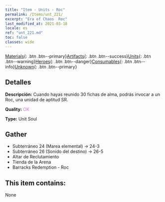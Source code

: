 ```yaml
---
title: "Item - Units - Roc"
permalink: /Items/unt_221/
excerpt: "Era of Chaos  Roc"
last_modified_at: 2021-03-18
locale: es
ref: "unt_221.md"
toc: false
classes: wide
---
```

 [Materials](/es/Items/){: .btn .btn--primary}[Artifacts](/es/Items/Artifacts/){: .btn .btn--success}[Units](/es/Items/Units/){: .btn .btn--warning}[Heroes](/es/Items/Heroes/){: .btn .btn--danger}[Consumables](/es/Items/Consumables/){: .btn .btn--info}[Unknown](/es/Items/Unknown/){: .btn .btn--primary}

## Detalles
 **Descripción:** Cuando hayas reunido 30 fichas de alma, podrás invocar a un Roc, una unidad de aptitud SR.

 **Quality:** <span style="color: #DA70D6">OK</span>

 **Type:** Unit Soul

## Gather

*    Subterráneo 24 (Marea elemental) -> 24-3 
*    Subterráneo 26 (Sonido del destino) -> 26-5 
*    Altar de Reclutamiento 
*    Tienda de la Arena 
*    Barracks Redemption - Roc 

## This item contains:

  None

